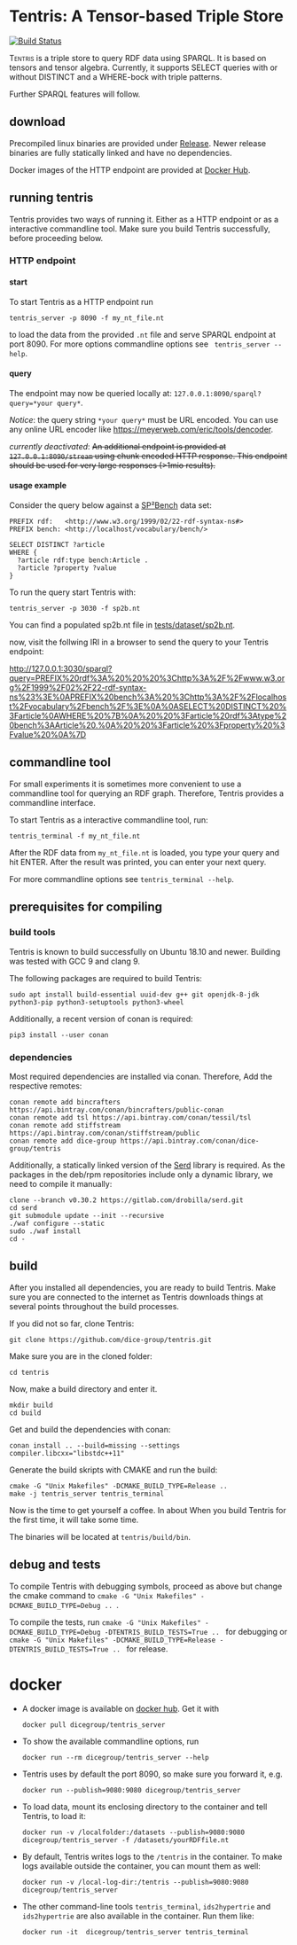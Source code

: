 # Tentris: A Tensor-based Triple Store

[![Build Status](https://travis-ci.com/dice-group/tentris.svg)](https://travis-ci.com/dice-group/tentris)

<span style="font-variant:small-caps;">Tentris</span> is a triple store to query RDF data using SPARQL. 
It is based on tensors and tensor algebra. 
Currently, it supports SELECT queries with or without DISTINCT and a WHERE-bock with triple patterns.

Further SPARQL features will follow.   

## download

Precompiled linux binaries are provided under [Release](https://github.com/dice-group/tentris/releases).
Newer release binaries are fully statically linked and have no dependencies.   

Docker images of the HTTP endpoint are provided at [Docker Hub](https://hub.docker.com/r/dicegroup/tentris_server). 

## running tentris 
Tentris provides two ways of running it. Either as a HTTP endpoint or as a interactive commandline tool. Make sure you build Tentris successfully, before proceeding below.
### HTTP endpoint
#### start
To start Tentris as a HTTP endpoint run
```
tentris_server -p 8090 -f my_nt_file.nt
```
to load the data from the provided `.nt` file and serve SPARQL endpoint at port 8090. 
For more options commandline options see ` tentris_server --help`. 

#### query
The endpoint may now be queried locally at: `127.0.0.1:8090/sparql?query=*your query*`. 

*Notice*: the query string `*your query*` must be URL encoded. 
You can use any online URL encoder like <https://meyerweb.com/eric/tools/dencoder>.   

*currently deactivated*: ~~An additional endpoint is provided at `127.0.0.1:8090/stream` using chunk encoded HTTP response. This endpoint should be used for very large responses (>1mio results).~~ 


#### usage example

Consider the query below against a [SP²Bench](http://dbis.informatik.uni-freiburg.de/forschung/projekte/SP2B/) data set:
``` 
PREFIX rdf:   <http://www.w3.org/1999/02/22-rdf-syntax-ns#>
PREFIX bench: <http://localhost/vocabulary/bench/>

SELECT DISTINCT ?article
WHERE {
  ?article rdf:type bench:Article .
  ?article ?property ?value 
}
```

To run the query start Tentris with: 
```
tentris_server -p 3030 -f sp2b.nt 
```
You can find a populated sp2b.nt file in [tests/dataset/sp2b.nt](tests/dataset/sp2b.nt).

now, visit the follwing IRI in a browser to send the query to your Tentris endpoint:

<http://127.0.0.1:3030/sparql?query=PREFIX%20rdf%3A%20%20%20%3Chttp%3A%2F%2Fwww.w3.org%2F1999%2F02%2F22-rdf-syntax-ns%23%3E%0APREFIX%20bench%3A%20%3Chttp%3A%2F%2Flocalhost%2Fvocabulary%2Fbench%2F%3E%0A%0ASELECT%20DISTINCT%20%3Farticle%0AWHERE%20%7B%0A%20%20%3Farticle%20rdf%3Atype%20bench%3AArticle%20.%0A%20%20%3Farticle%20%3Fproperty%20%3Fvalue%20%0A%7D>

## commandline tool

For small experiments it is sometimes more convenient to use a commandline tool for querying an RDF graph. 
Therefore, Tentris provides a commandline interface.  

To start Tentris as a interactive commandline tool, run:
```
tentris_terminal -f my_nt_file.nt
```

After the RDF data from `my_nt_file.nt` is loaded, you type your query and hit ENTER. After the result was printed, you can enter your next query. 

For more commandline options see `tentris_terminal --help`.

## prerequisites for compiling

### build tools

Tentris is known to build successfully on Ubuntu 18.10 and newer. 
Building was tested with GCC 9 and clang 9.

The following packages are required to build Tentris:
```
sudo apt install build-essential uuid-dev g++ git openjdk-8-jdk python3-pip python3-setuptools python3-wheel
```
Additionally, a recent version of conan is required: 
```
pip3 install --user conan
```

### dependencies
Most required dependencies are installed via conan. Therefore, Add the respective remotes:
```shell script
conan remote add bincrafters https://api.bintray.com/conan/bincrafters/public-conan
conan remote add tsl https://api.bintray.com/conan/tessil/tsl
conan remote add stiffstream https://api.bintray.com/conan/stiffstream/public 
conan remote add dice-group https://api.bintray.com/conan/dice-group/tentris
```
Additionally, a statically linked version of the [Serd](https://drobilla.net/software/serd) library is required. As the packages in the deb/rpm repositories include only a dynamic library, we need to compile it manually:
```shell script
clone --branch v0.30.2 https://gitlab.com/drobilla/serd.git
cd serd
git submodule update --init --recursive
./waf configure --static
sudo ./waf install
cd -
```
## build
After you installed all dependencies, you are ready to build Tentris. 
Make sure you are connected to the internet as Tentris downloads things at several points throughout the build processes.

If you did not so far, clone Tentris:
```
git clone https://github.com/dice-group/tentris.git
```
Make sure you are in the cloned folder:
```
cd tentris
```
Now, make a build directory and enter it.
```shell script
mkdir build 
cd build
```
Get and build the dependencies with conan:
```shell script
conan install .. --build=missing --settings compiler.libcxx="libstdc++11"
```
Generate the build skripts with CMAKE and run the build:
```shell script
cmake -G "Unix Makefiles" -DCMAKE_BUILD_TYPE=Release .. 
make -j tentris_server tentris_terminal
```
Now is the time to get yourself a coffee. In about 
When you build Tentris for the first time, it will take some time. 

The binaries will be located at `tentris/build/bin`. 

## debug and tests
To compile Tentris with debugging symbols, proceed as above but change the cmake command to `cmake -G "Unix Makefiles" -DCMAKE_BUILD_TYPE=Debug .. `.

To compile the tests, run `cmake -G "Unix Makefiles" -DCMAKE_BUILD_TYPE=Debug -DTENTRIS_BUILD_TESTS=True .. ` for debugging or `cmake -G "Unix Makefiles" -DCMAKE_BUILD_TYPE=Release -DTENTRIS_BUILD_TESTS=True .. ` for release.
# docker
* A docker image is available on [docker hub](https://hub.docker.com/r/dicegroup/tentris_server). Get it with 
    ```shell script
    docker pull dicegroup/tentris_server
    ```
* To show the available commandline options, run
    ```shell script
    docker run --rm dicegroup/tentris_server --help
    ```
* Tentris uses by default the port 8090, so make sure you forward it, e.g. 
    ```shell script
    docker run --publish=9080:9080 dicegroup/tentris_server
    ```
* To load data, mount its enclosing directory to the container and tell Tentris, to load it:
    ```shell script
    docker run -v /localfolder:/datasets --publish=9080:9080 dicegroup/tentris_server -f /datasets/yourRDFfile.nt
    ```
* By default, Tentris writes logs to the `/tentris` in the container. To make logs available outside the container, you can mount them as well:
    ```shell script
    docker run -v /local-log-dir:/tentris --publish=9080:9080 dicegroup/tentris_server
    ```
* The other command-line tools `tentris_terminal`, `ids2hypertrie` and `ids2hypertrie` are also available in the container. Run them like:
    ```shell script
    docker run -it  dicegroup/tentris_server tentris_terminal
    ``` 

